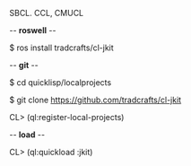 <!--dd -*- coding: utf-8 -*- -->  

SBCL. CCL, CMUCL

-- **roswell** --

$ ros install tradcrafts/cl-jkit


-- **git** --

$ cd quicklisp/localprojects

$ git clone https://github.com/tradcrafts/cl-jkit

CL> (ql:register-local-projects)


-- **load** --

CL> (ql:quickload :jkit)
